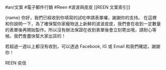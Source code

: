 #an/文案 #電子郵件行銷 #Reen #波波與皮皮 
[[REEN 文案索引]]

{name} 你好，我們已經收到你填寫的試吃申請表單囉，謝謝你的支持。
在這裡和你說明一下，為了確保幫你家寵物送上新鮮的波波皮皮，我們會在收到一定數量的表單後再開始製作。所以沒有辦法保證在收到表單後會立刻寄出哦，請耐心等候。我們會盡快幫大家出貨的！

若超過一週以上都沒有收到，可以透過 Facebook, IG 或 Email 和我們確認，謝謝你！

REEN 奕信